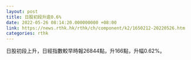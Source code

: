 ```yaml
---
layout: post
title: 日股初段升逾0.6%
date: 2022-05-26 08:14:20.000000000 +08:00
link: https://news.rthk.hk/rthk/ch/component/k2/1650212-20220526.htm
categories: rthk
---
```


日股初段上升，日經指數較早時報26844點，升166點，升幅0.62%。
